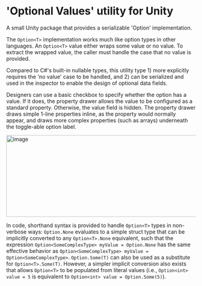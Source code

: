 # 'Optional Values' utility for Unity
A small Unity package that provides a serializable 'Option' implementation.

The `Option<T>` implementation works much like option types in other languages. An `Option<T>` value either wraps some value or no value. To extract the wrapped value, the caller must handle the case that no value is provided.

Compared to C#'s built-in nullable types, this utility type 1) more explicitly requires the 'no value' case to be handled, and 2) can be serialized and used in the inspector to enable the design of optional data fields.

Designers can use a basic checkbox to specify whether the option has a value. If it does, the property drawer allows the value to be configured as a standard property. Otherwise, the value field is hidden. The property drawer draws simple 1-line properties inline, as the property would normally appear, and draws more complex properties (such as arrays) underneath the toggle-able option label.

<img width="557" height="217" alt="image" src="https://github.com/user-attachments/assets/24b231be-cbd1-44d3-a93d-447cd2fed478" />

In code, shorthand syntax is provided to handle `Option<T>` types in non-verbose ways:
`Option.None` evaluates to a simple struct type that can be implicitly converted to any `Option<T>.None` equivalent, such that the expression `Option<SomeComplexType> myValue = Option.None` has the same effective behavior as `Option<SomeComplexType> myValue = Option<SomeComplexType>`.
`Option.Some(T)` can also be used as a substitute for `Option<T>.Some(T)`. However, a simpler implicit conversion also exists that allows `Option<T>` to be populated from literal values (i.e., `Option<int> value = 5` is equivalent to `Option<int> value = Option.Some(5)`).
